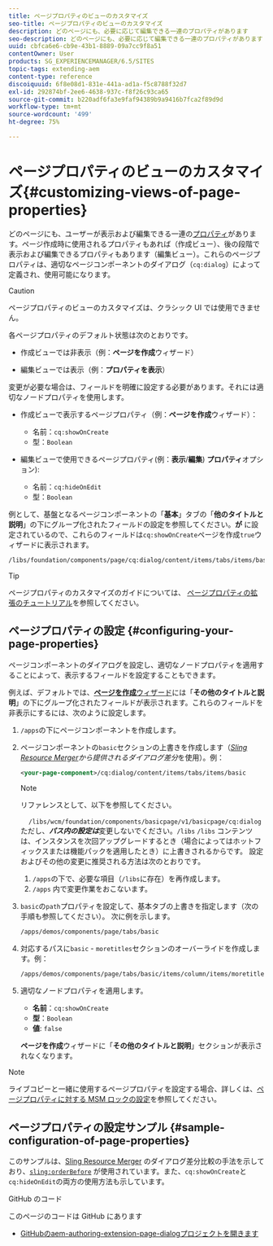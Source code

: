 ```yaml
---
title: ページプロパティのビューのカスタマイズ
seo-title: ページプロパティのビューのカスタマイズ
description: どのページにも、必要に応じて編集できる一連のプロパティがあります
seo-description: どのページにも、必要に応じて編集できる一連のプロパティがあります
uuid: cbfca6e6-cb9e-43b1-8889-09a7cc9f8a51
contentOwner: User
products: SG_EXPERIENCEMANAGER/6.5/SITES
topic-tags: extending-aem
content-type: reference
discoiquuid: 6f8e08d1-831e-441a-ad1a-f5c8788f32d7
exl-id: 292874bf-2ee6-4638-937c-f8f26c93ca65
source-git-commit: b220adf6fa3e9faf94389b9a9416b7fca2f89d9d
workflow-type: tm+mt
source-wordcount: '499'
ht-degree: 75%

---
```


# ページプロパティのビューのカスタマイズ{#customizing-views-of-page-properties}

どのページにも、ユーザーが表示および編集できる一連の[プロパティ](/help/sites-authoring/editing-page-properties.md)があります。ページ作成時に使用されるプロパティもあれば（作成ビュー）、後の段階で表示および編集できるプロパティもあります（編集ビュー）。これらのページプロパティは、適切なページコンポーネントのダイアログ（`cq:dialog`）によって定義され、使用可能になります。

>[!CAUTION]
>
>ページプロパティのビューのカスタマイズは、クラシック UI では使用できません。

各ページプロパティのデフォルト状態は次のとおりです。

* 作成ビューでは非表示（例：**ページを作成**&#x200B;ウィザード）

* 編集ビューでは表示（例：**プロパティを表示**）

変更が必要な場合は、フィールドを明確に設定する必要があります。それには適切なノードプロパティを使用します。

* 作成ビューで表示するページプロパティ（例：**ページを作成**&#x200B;ウィザード）：

   * 名前：`cq:showOnCreate`
   * 型：`Boolean`

* 編集ビューで使用できるページプロパティ(例：**表示**/**編集**) **プロパティ**&#x200B;オプション):

   * 名前：`cq:hideOnEdit`
   * 型：`Boolean`

例として、基盤となるページコンポーネントの「**基本**」タブの「**他のタイトルと説明**」の下にグループ化されたフィールドの設定を参照してください。**が** に設定されているので、これらのフィールドは`cq:showOnCreate`ページを作成`true`ウィザードに表示されます。

```xml
/libs/foundation/components/page/cq:dialog/content/items/tabs/items/basic/items/column/items/moretitles
```

>[!TIP]
>
>ページプロパティのカスタマイズのガイドについては、 [ページプロパティの拡張のチュートリアル](https://docs.adobe.com/content/help/en/experience-manager-learn/sites/developing/page-properties-technical-video-develop.html)を参照してください。

## ページプロパティの設定 {#configuring-your-page-properties}

ページコンポーネントのダイアログを設定し、適切なノードプロパティを適用することによって、表示するフィールドを設定することもできます。

例えば、デフォルトでは、[**ページを作成**&#x200B;ウィザード](/help/sites-authoring/managing-pages.md#creating-a-new-page)には「**その他のタイトルと説明**」の下にグループ化されたフィールドが表示されます。これらのフィールドを非表示にするには、次のように設定します。

1. `/apps`の下にページコンポーネントを作成します。
1. ページコンポーネントの`basic`セクションの上書きを作成します（*[Sling Resource Merger](/help/sites-developing/sling-resource-merger.md)から提供されるダイアログ差分*&#x200B;を使用）。例：

   ```xml
   <your-page-component>/cq:dialog/content/items/tabs/items/basic
   ```

   >[!NOTE]
   >
   >リファレンスとして、以下を参照してください。
   >
   >    `/libs/wcm/foundation/components/basicpage/v1/basicpage/cq:dialog`
   ただし、***パス内の設定は***&#x200B;変更しないでください。`/libs`
   `/libs` コンテンツは、インスタンスを次回アップグレードするとき（場合によってはホットフィックスまたは機能パックを適用したとき）に上書きされるからです。
   設定およびその他の変更に推奨される方法は次のとおりです。
   1. `/apps`の下で、必要な項目（`/libs`に存在）を再作成します。
   1. `/apps` 内で変更作業をおこないます。


1. `basic`の`path`プロパティを設定して、基本タブの上書きを指定します（次の手順も参照してください）。 次に例を示します。

   ```xml
   /apps/demos/components/page/tabs/basic
   ```

1. 対応するパスに`basic` - `moretitles`セクションのオーバーライドを作成します。例：

   ```xml
   /apps/demos/components/page/tabs/basic/items/column/items/moretitles
   ```

1. 適切なノードプロパティを適用します。

   * **名前**：`cq:showOnCreate`
   * **型**：`Boolean`
   * **値**: `false`

   **ページを作成**&#x200B;ウィザードに「**その他のタイトルと説明**」セクションが表示されなくなります。

>[!NOTE]
ライブコピーと一緒に使用するページプロパティを設定する場合、詳しくは、[ページプロパティに対する MSM ロックの設定](/help/sites-developing/extending-msm.md#configuring-msm-locks-on-page-properties-touch-enabled-ui)を参照してください。

## ページプロパティの設定サンプル  {#sample-configuration-of-page-properties}

このサンプルは、[Sling Resource Merger](/help/sites-developing/sling-resource-merger.md) のダイアログ差分比較の手法を示しており、[`sling:orderBefore`](/help/sites-developing/sling-resource-merger.md#properties) が使用されています。また、`cq:showOnCreate`と`cq:hideOnEdit`の両方の使用方法も示しています。

GitHub のコード

このページのコードは GitHub にあります

* [GitHubのaem-authoring-extension-page-dialogプロジェクトを開きます](https://github.com/Adobe-Marketing-Cloud/aem-authoring-extension-page-dialog)
